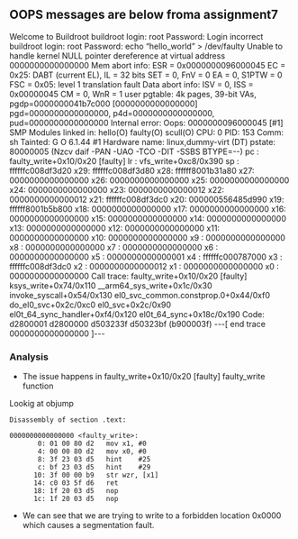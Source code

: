 ## OOPS messages are below froma assignment7
Welcome to Buildroot
buildroot login: root
Password: 
Login incorrect
buildroot login: root
Password: 
echo “hello_world” > /dev/faulty
Unable to handle kernel NULL pointer dereference at virtual address 0000000000000000
Mem abort info:
  ESR = 0x0000000096000045
  EC = 0x25: DABT (current EL), IL = 32 bits
  SET = 0, FnV = 0
  EA = 0, S1PTW = 0
  FSC = 0x05: level 1 translation fault
Data abort info:
  ISV = 0, ISS = 0x00000045
  CM = 0, WnR = 1
user pgtable: 4k pages, 39-bit VAs, pgdp=0000000041b7c000
[0000000000000000] pgd=0000000000000000, p4d=0000000000000000, pud=0000000000000000
Internal error: Oops: 0000000096000045 [#1] SMP
Modules linked in: hello(O) faulty(O) scull(O)
CPU: 0 PID: 153 Comm: sh Tainted: G           O       6.1.44 #1
Hardware name: linux,dummy-virt (DT)
pstate: 80000005 (Nzcv daif -PAN -UAO -TCO -DIT -SSBS BTYPE=--)
pc : faulty_write+0x10/0x20 [faulty]
lr : vfs_write+0xc8/0x390
sp : ffffffc008df3d20
x29: ffffffc008df3d80 x28: ffffff8001b31a80 x27: 0000000000000000
x26: 0000000000000000 x25: 0000000000000000 x24: 0000000000000000
x23: 0000000000000012 x22: 0000000000000012 x21: ffffffc008df3dc0
x20: 000000556485d990 x19: ffffff8001b5b800 x18: 0000000000000000
x17: 0000000000000000 x16: 0000000000000000 x15: 0000000000000000
x14: 0000000000000000 x13: 0000000000000000 x12: 0000000000000000
x11: 0000000000000000 x10: 0000000000000000 x9 : 0000000000000000
x8 : 0000000000000000 x7 : 0000000000000000 x6 : 0000000000000000
x5 : 0000000000000001 x4 : ffffffc000787000 x3 : ffffffc008df3dc0
x2 : 0000000000000012 x1 : 0000000000000000 x0 : 0000000000000000
Call trace:
 faulty_write+0x10/0x20 [faulty]
 ksys_write+0x74/0x110
 __arm64_sys_write+0x1c/0x30
 invoke_syscall+0x54/0x130
 el0_svc_common.constprop.0+0x44/0xf0
 do_el0_svc+0x2c/0xc0
 el0_svc+0x2c/0x90
 el0t_64_sync_handler+0xf4/0x120
 el0t_64_sync+0x18c/0x190
Code: d2800001 d2800000 d503233f d50323bf (b900003f) 
---[ end trace 0000000000000000 ]---

### Analysis
- The issue happens in  faulty_write+0x10/0x20 [faulty]  faulty_write function  

Lookig at objump 

```
Disassembly of section .text:

0000000000000000 <faulty_write>:
       0: 01 00 80 d2  	mov	x1, #0
       4: 00 00 80 d2  	mov	x0, #0
       8: 3f 23 03 d5  	hint	#25
       c: bf 23 03 d5  	hint	#29
      10: 3f 00 00 b9  	str	wzr, [x1]
      14: c0 03 5f d6  	ret
      18: 1f 20 03 d5  	nop
      1c: 1f 20 03 d5  	nop

```
- We can see that we are trying to write to a forbidden location 0x0000 which causes a segmentation fault.
 
